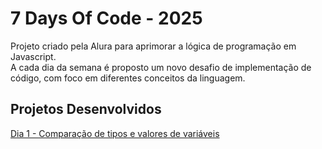 # 7 Days Of Code - 2025

Projeto criado pela Alura para aprimorar a lógica de programação em Javascript.<br>
A cada dia da semana é proposto um novo desafio de implementação de código, com foco em diferentes conceitos da linguagem.

## Projetos Desenvolvidos

[Dia 1 - Comparação de tipos e valores de variáveis](https://github.com/emanuelgteo/7-days-of-code-2025/tree/main/dia-1)

